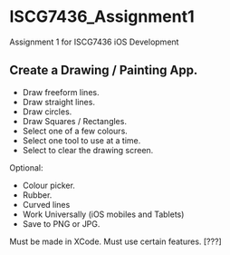 # ISCG7436_Assignment1
Assignment 1 for ISCG7436 iOS Development

## Create a Drawing / Painting App.

- Draw freeform lines.
- Draw straight lines.
- Draw circles.
- Draw Squares / Rectangles.
- Select one of a few colours.
- Select one tool to use at a time.
- Select to clear the drawing screen.


Optional:

- Colour picker.
- Rubber.
- Curved lines
- Work Universally (iOS mobiles and Tablets)
- Save to PNG or JPG.


Must be made in XCode.
Must use certain features. [???]


